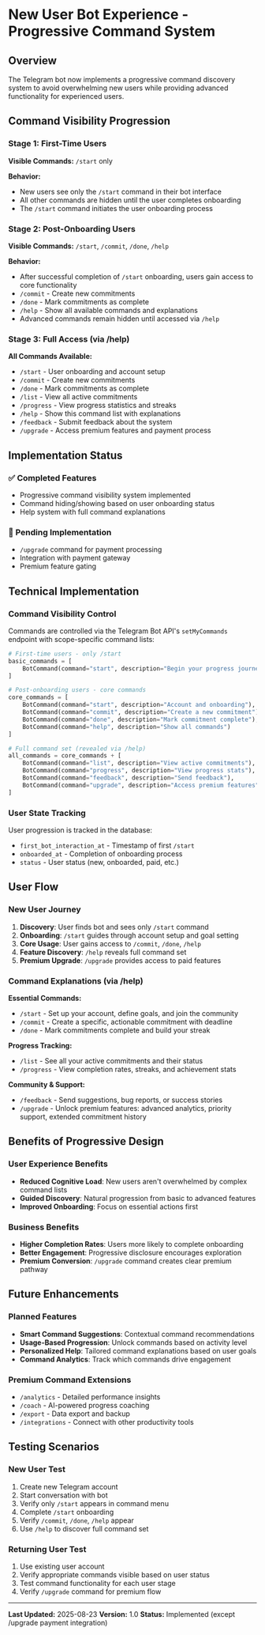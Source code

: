 # New User Bot Experience - Progressive Command System

## Overview
The Telegram bot now implements a progressive command discovery system to avoid overwhelming new users while providing advanced functionality for experienced users.

## Command Visibility Progression

### Stage 1: First-Time Users
**Visible Commands:** `/start` only

**Behavior:**
- New users see only the `/start` command in their bot interface
- All other commands are hidden until the user completes onboarding
- The `/start` command initiates the user onboarding process

### Stage 2: Post-Onboarding Users  
**Visible Commands:** `/start`, `/commit`, `/done`, `/help`

**Behavior:**
- After successful completion of `/start` onboarding, users gain access to core functionality
- `/commit` - Create new commitments
- `/done` - Mark commitments as complete  
- `/help` - Show all available commands and explanations
- Advanced commands remain hidden until accessed via `/help`

### Stage 3: Full Access (via /help)
**All Commands Available:**
- `/start` - User onboarding and account setup
- `/commit` - Create new commitments
- `/done` - Mark commitments as complete
- `/list` - View all active commitments
- `/progress` - View progress statistics and streaks
- `/help` - Show this command list with explanations
- `/feedback` - Submit feedback about the system
- `/upgrade` - Access premium features and payment process

## Implementation Status

### ✅ Completed Features
- Progressive command visibility system implemented
- Command hiding/showing based on user onboarding status
- Help system with full command explanations

### 🔄 Pending Implementation
- `/upgrade` command for payment processing
- Integration with payment gateway
- Premium feature gating

## Technical Implementation

### Command Visibility Control
Commands are controlled via the Telegram Bot API's `setMyCommands` endpoint with scope-specific command lists:

```python
# First-time users - only /start
basic_commands = [
    BotCommand(command="start", description="Begin your progress journey")
]

# Post-onboarding users - core commands
core_commands = [
    BotCommand(command="start", description="Account and onboarding"),
    BotCommand(command="commit", description="Create a new commitment"), 
    BotCommand(command="done", description="Mark commitment complete"),
    BotCommand(command="help", description="Show all commands")
]

# Full command set (revealed via /help)
all_commands = core_commands + [
    BotCommand(command="list", description="View active commitments"),
    BotCommand(command="progress", description="View progress stats"),
    BotCommand(command="feedback", description="Send feedback"),
    BotCommand(command="upgrade", description="Access premium features")
]
```

### User State Tracking
User progression is tracked in the database:
- `first_bot_interaction_at` - Timestamp of first `/start`
- `onboarded_at` - Completion of onboarding process
- `status` - User status (new, onboarded, paid, etc.)

## User Flow

### New User Journey
1. **Discovery**: User finds bot and sees only `/start` command
2. **Onboarding**: `/start` guides through account setup and goal setting
3. **Core Usage**: User gains access to `/commit`, `/done`, `/help`
4. **Feature Discovery**: `/help` reveals full command set
5. **Premium Upgrade**: `/upgrade` provides access to paid features

### Command Explanations (via /help)

**Essential Commands:**
- `/start` - Set up your account, define goals, and join the community
- `/commit` - Create a specific, actionable commitment with deadline
- `/done` - Mark commitments complete and build your streak

**Progress Tracking:**
- `/list` - See all your active commitments and their status
- `/progress` - View completion rates, streaks, and achievement stats

**Community & Support:**
- `/feedback` - Send suggestions, bug reports, or success stories
- `/upgrade` - Unlock premium features: advanced analytics, priority support, extended commitment history

## Benefits of Progressive Design

### User Experience Benefits
- **Reduced Cognitive Load**: New users aren't overwhelmed by complex command lists
- **Guided Discovery**: Natural progression from basic to advanced features
- **Improved Onboarding**: Focus on essential actions first

### Business Benefits  
- **Higher Completion Rates**: Users more likely to complete onboarding
- **Better Engagement**: Progressive disclosure encourages exploration
- **Premium Conversion**: `/upgrade` command creates clear premium pathway

## Future Enhancements

### Planned Features
- **Smart Command Suggestions**: Contextual command recommendations
- **Usage-Based Progression**: Unlock commands based on activity level
- **Personalized Help**: Tailored command explanations based on user goals
- **Command Analytics**: Track which commands drive engagement

### Premium Command Extensions
- `/analytics` - Detailed performance insights
- `/coach` - AI-powered progress coaching
- `/export` - Data export and backup
- `/integrations` - Connect with other productivity tools

## Testing Scenarios

### New User Test
1. Create new Telegram account
2. Start conversation with bot
3. Verify only `/start` appears in command menu
4. Complete `/start` onboarding
5. Verify `/commit`, `/done`, `/help` appear
6. Use `/help` to discover full command set

### Returning User Test
1. Use existing user account
2. Verify appropriate commands visible based on user status
3. Test command functionality for each user stage
4. Verify `/upgrade` command for premium flow

---

**Last Updated:** 2025-08-23
**Version:** 1.0
**Status:** Implemented (except /upgrade payment integration)